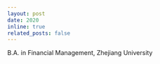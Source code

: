 ```yaml
---
layout: post
date: 2020
inline: true
related_posts: false
---
```


B.A. in Financial Management, Zhejiang University
